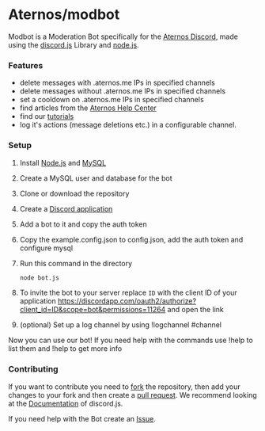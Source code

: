 # Aternos/modbot

Modbot is a Moderation Bot specifically for the [Aternos Discord](https://chat.aternos.org), made using the [discord.js](https://discord.js.org/) Library and [node.js](https://nodejs.org/).

### Features
- delete messages with .aternos.me IPs in specified channels
- delete messages without .aternos.me IPs in specified channels
- set a cooldown on .aternos.me IPs in specified channels
- find articles from the [Aternos Help Center](https://support.aternos.org/hc/en-us)
- find our [tutorials](https://www.youtube.com/playlist?list=PLHn1eAE9tVwzD2pnhzfvCj9h-e06MfH2N)
- log it's actions (message deletions etc.) in a configurable channel.

### Setup

1. Install [Node.js](https://nodejs.org/en/download/) and [MySQL](https://dev.mysql.com/downloads/mysql/)
2. Create a MySQL user and database for the bot
3. Clone or download the repository
4. Create a [Discord application](https://discordapp.com/developers/applications/)
5. Add a bot to it and copy the auth token
6. Copy the example.config.json to config.json, add the auth token and configure mysql
7. Run this command in the directory

   ```bash
   node bot.js
   ```
8. To invite the bot to your server replace `ID` with the client ID of your application https://discordapp.com/oauth2/authorize?client_id=ID&scope=bot&permissions=11264 and open the link

9. (optional) Set up a log channel by using !logchannel #channel

Now you can use our bot!
If you need help with the commands use !help to list them and !help <command> to get more info

### Contributing

If you want to contribute you need to [fork](https://docs.github.com/en/github/getting-started-with-github/fork-a-repo) the repository, then add your changes to your fork and then create a [pull request](https://github.com/aternosorg/modbot/compare). We recommend looking at the [Documentation](https://discord.js.org/#/docs/) of discord.js.

If you need help with the Bot create an [Issue](https://github.com/aternosorg/modbot/issues).
